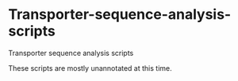 # Transporter-sequence-analysis-scripts
Transporter sequence analysis scripts

These scripts are mostly unannotated at this time.
